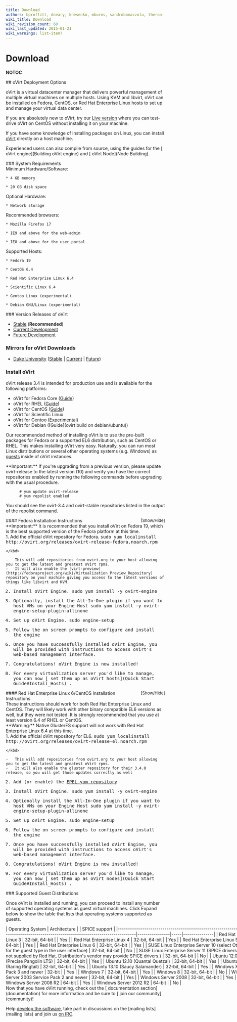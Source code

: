 ```yaml
---
title: Download
authors: bproffitt, dneary, knesenko, mburns, sandrobonazzola, theron
wiki_title: Download
wiki_revision_count: 60
wiki_last_updated: 2015-01-21
wiki_warnings: list-item?
---
```


# Download

__NOTOC__

<div class="row">
<div class="span6 pad-left pad-right-small">
## oVirt Deployment Options

oVirt is a virtual datacenter manager that delivers powerful management of multiple virtual machines on multiple hosts. Using KVM and libvirt, oVirt can be installed on Fedora, CentOS, or Red Hat Enterprise Linux hosts to set up and manage your virtual data center.

If you are absolutely new to oVirt, try our [ Live version](OVirt_Live) where you can test-drive oVirt on CentOS without installing it on your machine.

If you have some knowledge of installing packages on Linux, you can install [ oVirt](#Install_oVirt) directly on a host machine.

Experienced users can also compile from source, using the guides for the [ oVirt engine](Building oVirt engine) and [ oVirt Node](Node Building).

</div>
<div class="span6 pad-left-small pad-right">
<div class="well">
### System Requirements

<div class="row-fluid">
<div class="span6">
Minimum Hardware/Software:  

    * 4 GB memory

    * 20 GB disk space

Optional Hardware:  

    * Network storage

Recommended browsers:  

    * Mozilla Firefox 17

    * IE9 and above for the web-admin

    * IE8 and above for the user portal

</div>
<div class="span6">
Supported Hosts:  

    * Fedora 19

    * CentOS 6.4

    * Red Hat Enterprise Linux 6.4

    * Scientific Linux 6.4

    * Gentoo Linux (experimental)

    * Debian GNU/Linux (experimental)

</div>
</div>
</div>
</div>
</div>
<div class="row">
<div class="span10 offset1">
### Version Releases of oVirt

*   [Stable](http://resources.ovirt.org/releases/stable/) (**Recommended**)
*   [Current Development](http://resources.ovirt.org/releases/beta/)
*   [Future Development](http://resources.ovirt.org/releases/updates-testing/)

### Mirrors for oVirt Downloads

*   [Duke University](http://archive.linux.duke.edu/ovirt/) ([Stable](http://archive.linux.duke.edu/ovirt/releases/stable/) | [Current](http://archive.linux.duke.edu/ovirt/releases/beta/) | [Future](http://archive.linux.duke.edu/ovirt/releases/updates-testing/))

### Install oVirt

oVirt release 3.4 is intended for production use and is available for the following platforms:

*   oVirt for Fedora Core ([Guide](#Fedora_Installation_Instructions))
*   oVirt for RHEL ([Guide](#Red_Hat_Enterprise_Linux_6/CentOS_Installation_Instructions))
*   oVirt for CentOS ([Guide](#Red_Hat_Enterprise_Linux_6/CentOS_Installation_Instructions))
*   oVirt for Scientific Linux
*   oVirt for Gentoo ([Experimental](//wiki.gentoo.org/wiki/OVirt))
*   oVirt for Debian ([Guide](ovirt build on debian/ubuntu))

Our recommended method of installing oVirt is to use the pre-built packages for Fedora or a supported EL6 distribution, such as CentOS or RHEL. This makes installing oVirt very easy. Naturally, you can run most Linux distributions or several other operating systems (e.g. Windows) as [ guests](#Supported_Guest_Distributions) inside of oVirt instances.

<div class="alert alert-info">
**Important:** If you're upgrading from a previous version, please update ovirt-release to the latest version (10) and verify you have the correct repositories enabled by running the following commands before upgrading with the usual procedure.

          # yum update ovirt-release
          # yum repolist enabled

You should see the ovirt-3.4 and ovirt-stable repositories listed in the output of the repolist command.

</div>
#### <span class="mw-customtoggle-0" style="font-size:small; display:inline-block; float:right;"><span class="mw-customtoggletext">[Show/Hide]</span></span>Fedora Installation Instructions

<div  id="mw-customcollapsible-0" class="mw-collapsible mw-collapsed">
<div class="alert alert-info">
**Important:** It is recommended that you install oVirt on Fedora 19, which is the best supported version of the Fedora platform at this time.

</div>
1.  Add the official oVirt repository for Fedora. <kbd>
        sudo yum localinstall http://ovirt.org/releases/ovirt-release-fedora.noarch.rpm

    </kbd>

    -   This will add repositories from ovirt.org to your host allowing you to get the latest and greatest oVirt rpms.
    -   It will also enable the [virt-preview](http://fedoraproject.org/wiki/Virtualization_Preview_Repository) repository on your machine giving you access to the latest versions of things like libvirt and KVM.

2.  Install oVirt Engine. <kbd>
        sudo yum install -y ovirt-engine

    </kbd>

3.  Optionally, install the All-In-One plugin if you want to host VMs on your Engine Host <kbd>
        sudo yum install -y ovirt-engine-setup-plugin-allinone

    </kbd>

4.  Set up oVirt Engine. <kbd>
        sudo engine-setup

    </kbd>

5.  Follow the on screen prompts to configure and install the engine
6.  Once you have successfully installed oVirt Engine, you will be provided with instructions to access oVirt's web-based management interface.
7.  Congratulations! oVirt Engine is now installed!
8.  For every virtualization server you'd like to manage, you can now [ set them up as oVirt hosts](Quick Start Guide#Install_Hosts) .

</div>
#### <span class="mw-customtoggle-1" style="font-size:small; display:inline-block; float:right;"><span class="mw-customtoggletext">[Show/Hide]</span></span>Red Hat Enterprise Linux 6/CentOS Installation Instructions

<div  id="mw-customcollapsible-1" class="mw-collapsible mw-collapsed">
These instructions should work for both Red Hat Enterprise Linux and CentOS. They will likely work with other binary compatible EL6 versions as well, but they were not tested. It is strongly recommended that you use at least version 6.4 of RHEL or CentOS.

<div class="alert alert-info">
**Warning:** Native GlusterFS support will not work with Red Hat Enterprise Linux 6.4 at this time.

</div>
1.  Add the official oVirt repository for EL6. <kbd>
        sudo yum localinstall http://ovirt.org/releases/ovirt-release-el.noarch.rpm

    </kbd>

    -   This will add repositories from ovirt.org to your host allowing you to get the latest and greatest oVirt rpms.
    -   It will also enable the gluster repository for their 3.4.0 release, so you will get those updates correctly as well

2.  Add (or enable) the [EPEL yum repository](http://dl.fedoraproject.org/pub/epel/6/x86_64/)
3.  Install oVirt Engine. <kbd>
        sudo yum install -y ovirt-engine

    </kbd>

4.  Optionally install the All-In-One plugin if you want to host VMs on your Engine Host <kbd>
        sudo yum install -y ovirt-engine-setup-plugin-allinone

    </kbd>

5.  Set up oVirt Engine. <kbd>
        sudo engine-setup

    </kbd>

6.  Follow the on screen prompts to configure and install the engine
7.  Once you have successfully installed oVirt Engine, you will be provided with instructions to access oVirt's web-based management interface.
8.  Congratulations! oVirt Engine is now installed!
9.  For every virtualization server you'd like to manage, you can now [ set them up as oVirt nodes](Quick Start Guide#Install_Hosts) .

</div>
### Supported Guest Distributions

Once oVirt is installed and running, you can proceed to install any number of supported operating systems as guest virtual machines. Click Expand below to show the table that lists that operating systems supported as guests.

<div class= "mw-collapsible mw-collapsed" style="width:800px">
| Operating System                                                                                                                    | Architecture   |     | SPICE support |
|-------------------------------------------------------------------------------------------------------------------------------------|----------------|-----|---------------|
| Red Hat Enterprise Linux 3                                                                                                          | 32-bit, 64-bit |     | Yes           |
| Red Hat Enterprise Linux 4                                                                                                          | 32-bit, 64-bit |     | Yes           |
| Red Hat Enterprise Linux 5                                                                                                          | 32-bit, 64-bit |     | Yes           |
| Red Hat Enterprise Linux 6                                                                                                          | 32-bit, 64-bit |     | Yes           |
| SUSE Linux Enterprise Server 10 (select Other Linux for the guest type in the user interface)                                       | 32-bit, 64-bit |     | No            |
| SUSE Linux Enterprise Server 11 (SPICE drivers (QXL) are not supplied by Red Hat. Distribution's vendor may provide SPICE drivers.) | 32-bit, 64-bit |     | No            |
| Ubuntu 12.04 (Precise Pangolin LTS)                                                                                                 | 32-bit, 64-bit |     | Yes           |
| Ubuntu 12.10 (Quantal Quetzal)                                                                                                      | 32-bit, 64-bit |     | Yes           |
| Ubuntu 13.04 (Raring Ringtail)                                                                                                      | 32-bit, 64-bit |     | Yes           |
| Ubuntu 13.10 (Saucy Salamander)                                                                                                     | 32-bit, 64-bit |     | Yes           |
| Windows XP Service Pack 3 and newer                                                                                                 | 32-bit         |     | Yes           |
| Windows 7                                                                                                                           | 32-bit, 64-bit |     | Yes           |
| Windows 8                                                                                                                           | 32-bit, 64-bit |     | No            |
| Windows Server 2003 Service Pack 2 and newer                                                                                        | 32-bit, 64-bit |     | Yes           |
| Windows Server 2008                                                                                                                 | 32-bit, 64-bit |     | Yes           |
| Windows Server 2008 R2                                                                                                              | 64-bit         |     | Yes           |
| Windows Server 2012 R2                                                                                                              | 64-bit         |     | No            |

</div>
Now that you have oVirt running, check out the [ documentation section](documentation) for more information and be sure to [ join our community](community)!

Help [ develop the software](develop), take part in discussions on the [mailing lists](mailing lists) and join us [ on IRC](communication#IRC).

</div>
</div>
